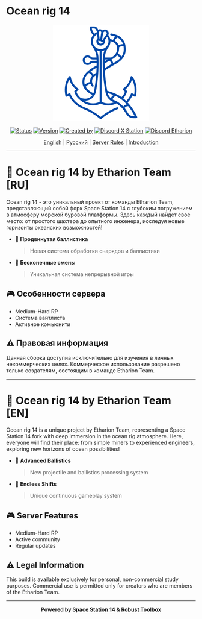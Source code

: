 # Ocean rig 14

<p align="center">
  <img alt="X Station Logo" width="256" height="256" src="oceanrig_logo.png" />
</p>

<div align="center">
  
[![Status](https://img.shields.io/badge/status-in%20development-yellow)](https://github.com/S1riuSS3301/XStationOrbitalSpark)
[![Version](https://img.shields.io/badge/version-0.2-blue)](https://github.com/S1riuSS3301/XStationOrbitalSpark/releases)
[![Created by](https://img.shields.io/badge/created%20by-Sirius-purple)](https://github.com/S1riuSS3301)
[![Discord X Station](https://img.shields.io/discord/1234567890?color=7289DA&label=X%20Station&logo=discord&logoColor=white)](https://discord.gg/69XeTVfnzT)
[![Discord Etharion](https://img.shields.io/discord/1234567890?color=7289DA&label=Etharion%20Team&logo=discord&logoColor=white)](https://discord.gg/w2gB8P782S)

[English](#english) | [Русский](#русский) | [Server Rules](Resources/ServerInfo/Gameplay.txt) | [Introduction](Resources/ServerInfo/Intro.txt)

</div>

---

<a name="русский"></a>
# 🚀 Ocean rig 14 by Etharion Team [RU]

Ocean rig 14 - это уникальный проект от команды Etharion Team, представляющий собой форк Space Station 14 с глубоким погружением в атмосферу морской буровой платформы. Здесь каждый найдет свое место: от простого шахтера до опытного инженера, исследуя новые горизонты океанских возможностей!

- 🎯 **Продвинутая баллистика**
  > Новая система обработки снарядов и баллистики

- 🔄 **Бесконечные смены**
  > Уникальная система непрерывной игры

## 🎮 Особенности сервера
- Medium-Hard RP
- Система вайтлиста
- Активное комьюнити

## ⚠️ Правовая информация
Данная сборка доступна исключительно для изучения в личных некоммерческих целях. Коммерческое использование разрешено только создателям, состоящим в команде Etharion Team.

---

<a name="english"></a>
# 🚀 Ocean rig 14 by Etharion Team [EN]

Ocean rig 14 is a unique project by Etharion Team, representing a Space Station 14 fork with deep immersion in the ocean rig atmosphere. Here, everyone will find their place: from simple miners to experienced engineers, exploring new horizons of ocean possibilities!

- 🎯 **Advanced Ballistics**
  > New projectile and ballistics processing system

- 🔄 **Endless Shifts**
  > Unique continuous gameplay system

## 🎮 Server Features
- Medium-Hard RP
- Active community
- Regular updates

## ⚠️ Legal Information
This build is available exclusively for personal, non-commercial study purposes. Commercial use is permitted only for creators who are members of the Etharion Team.

---

<div align="center">

**Powered by [Space Station 14](https://github.com/space-wizards/space-station-14) & [Robust Toolbox](https://github.com/space-wizards/RobustToolbox)**

</div>
